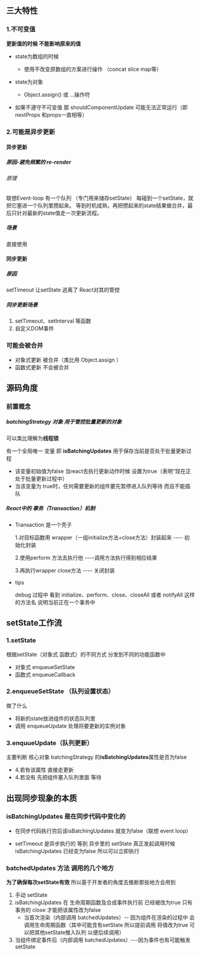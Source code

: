 ## 三大特性

### 1.不可变值

**更新值的时候 不能影响原来的值**

-   state为数组的时候

    - 使用不改变原数组的方案进行操作   （concat   slice map等）

-   state为对象

    - Object.assign() 或  ...操作符

-   如果不遵守不可变值    那 shouldComponentUpdate 可能无法正常运行（即nextProps 和props一直相等）

### 2.可能是异步更新

#### 异步更新

##### 原因-避免频繁的 re-render

###### 原理

联想Event-loop  有一个队列 （专门用来储存setState）  每碰到一个setState，就把它塞进一个队列里攒起来。
等到时机成熟，再把攒起来的state结果做合并，最后只针对最新的state值走一次更新流程。

##### 场景

直接使用

#### 同步更新

##### 原因

setTimeout 让setState 逃离了 React对其的管控

##### 同步更新场景

1. setTimeout、setInterval  等函数
2. 自定义DOM事件

### 可能会被合并

- 对象式更新 被合并（类比用 Object.assign ）
- 函数式更新 不会被合并

## 源码角度

### 前置概念

##### batchingStrategy 对象  用于管控批量更新的对象

可以类比理解为**线程锁**

有一个全局唯一 变量  即 **isBatchingUpdates**  用于保存当前是否处于批量更新过程

  - 该变量初始值为false  当react去执行更新动作时候 设置为true（表明“现在正处于批量更新过程中）
  - 当该变量为 true时，任何需要更新的组件要先暂停进入队列等待 而且不能插队

##### React中的 事务（Transaction）机制

- Transaction 是一个壳子

  1.对目标函数用 wrapper（一组initialize方法+close方法）封装起来  ---- 初始化封装

  2.使用perform 方法去执行他  ----调用方法执行得到相应结果

  3.再执行wrapper   close方法  ---- 关闭封装

- tips

  debug 过程中  看到 initialize、perform、close、closeAll 或者 notifyAll 这样的方法名 说明当前正在一个事务中

## setState工作流

### 1.setState

根据setState（对象式 函数式）的不同方式  分发到不同的功能函数中

- 对象式  enqueueSetState     
- 函数式  enqueueCallback

### 2.enqueueSetState （队列设置状态）

做了什么

- 将新的state放进组件的状态队列里
- 调用  enqueueUpdate 处理将要更新的实例对象

### 3.enquueUpdate（队列更新）

主要判断 核心对象  batchingStrategy  的**isBatchingUpdates**属性是否为false

- 4.若有该属性 直接走更新
- 4.若没有 先把组件塞入队列里面 等待

## 出现同步现象的本质

### isBatchingUpdates  是在同步代码中变化的  

- 在同步代码执行完后该isBatchingUpdates 就变为false（联想 event loop）

- setTimeout 是异步执行的  等到 异步里的 setState  真正发起调用时候 isBatchingUpdates 已经变为false   所以可以立即执行

### batchedUpdates  方法 调用的几个地方

**为了确保每次setState有效** 所以基于开发者的角度去推断那些地方会用到

1. 手动 setState
2. isBatchingUpdates   在 生命周期函数及合成事件执行前  已经被改为true  只有 事务的 close 才能把该属性改为false
   - 当首次渲染（内部调用 batchedUpdates）-- 因为组件在渲染的过程中 会调用生命周期函数（其中可能含有setState 所以提前调用 将值改为true 可以把其他setState推入队列 以便后续调用）
3. 当组件绑定事件后（内部调用 batchedUpdates）---因为事件也有可能触发setState